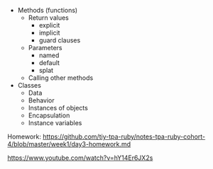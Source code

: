 - Methods (functions)
  - Return values
    - explicit
    - implicit
    - guard clauses
  - Parameters
    - named
    - default
    - splat
  - Calling other methods
- Classes
  - Data
  - Behavior
  - Instances of objects
  - Encapsulation
  - Instance variables


Homework: https://github.com/tiy-tpa-ruby/notes-tpa-ruby-cohort-4/blob/master/week1/day3-homework.md

https://www.youtube.com/watch?v=hY14Er6JX2s
